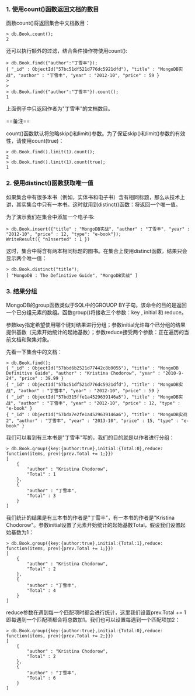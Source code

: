 ### 1. 使用count()函数返回文档的数目

函数count()将返回集合中文档数目：
```
> db.Book.count();
2
```
还可以执行额外的过滤，结合条件操作符使用count():
```
> db.Book.find({"author":"丁雪丰"});
{ "_id" : ObjectId("57bc51df521d776dc5921dfd"), "title" : "MongoDB实战", "author" : "丁雪丰", "year" : "2012-10", "price" : 59 }
> 
> 
> db.Book.find({"author":"丁雪丰"}).count();
1
```
上面例子中只返回作者为"丁雪丰"的文档数目。

==备注==

count()函数默认将忽略skip()和limit()参数。为了保证skip()和limit()参数的有效性，请使用count(true)：
```
> db.Book.find().limit(1).count();
2
> db.Book.find().limit(1).count(true);
1
```
### 2. 使用distinct()函数获取唯一值

如果集合中有很多本书（例如，实体书和电子书）含有相同标题，那么从技术上讲，其实集合中只有一本书。这时就用到distinct()函数：将返回一个唯一值。

为了演示我们在集合中添加一个电子书:
```
> db.Book.insert({"title" : "MongoDB实战", "author" : "丁雪丰", "year" : "2012-10", "price" : 12, "type": "e-book"});
WriteResult({ "nInserted" : 1 })
```
这时，集合中将含有两本相同标题的图书。在集合上使用distinct函数，结果只会显示两个唯一值：
```
> db.Book.distinct("title");
[ "MongoDB : The Definitive Guide", "MongoDB实战" ]
```

### 3. 结果分组

MongoDB的group函数类似于SQL中的GROUOP BY子句。该命令的目的是返回一个已分组元素的数组。函数group()将接收三个参数：key , initial 和 reduce。

参数key指定希望使用哪个键对结果进行分组；参数initial允许每个已分组的结果提供基数（元素开始统计的起始基数）；参数reduce接受两个参数：正在遍历的当前文档和聚集对象。

先看一下集合中的文档：

```
> db.Book.find();
{ "_id" : ObjectId("57bbd6b2521d77442c8b9055"), "title" : "MongoDB Definitive Guide", "author" : "Kristina Chodorow", "year" : "2010-9-24", "price" : 39.99 }
{ "_id" : ObjectId("57bc51df521d776dc5921dfd"), "title" : "MongoDB实战", "author" : "丁雪丰", "year" : "2012-10", "price" : 59 }
{ "_id" : ObjectId("57bd315ffe1a4529639146a5"), "title" : "MongoDB实战", "author" : "丁雪丰", "year" : "2012-10", "price" : 12, "type" : "e-book" }
{ "_id" : ObjectId("57bda7e2fe1a4529639146a6"), "title" : "MongoDB实战2", "author" : "丁雪丰", "year" : "2013-10", "price" : 15, "type" : "e-book" }
```
我们可以看到有三本书是"丁雪丰"写的，我们的目的就是以作者进行分组：
```
> db.Book.group({key:{author:true},initial:{Total:0},reduce: function(items, prev){prev.Total += 1;}})
[
	{
		"author" : "Kristina Chodorow",
		"Total" : 1
	},
	{
		"author" : "丁雪丰",
		"Total" : 3
	}
]
```
我们统计的结果是有三本书的作者是"丁雪丰"，有一本书的作者是"Kristina Chodorow"。参数initial设置了元素开始统计的起始基数Total，假设我们设置起始基数为1：
```
> db.Book.group({key:{author:true},initial:{Total:1},reduce: function(items, prev){prev.Total += 1;}})
[
	{
		"author" : "Kristina Chodorow",
		"Total" : 2
	},
	{
		"author" : "丁雪丰",
		"Total" : 4
	}
]
```
reduce参数在遇到每一个匹配项时都会进行统计，这里我们设置prev.Total += 1  即每遇到一个匹配项都会将总数加1。我们也可以设置每遇到一个匹配项加2：
```
> db.Book.group({key:{author:true},initial:{Total:0},reduce: function(items, prev){prev.Total += 2;}})
[
	{
		"author" : "Kristina Chodorow",
		"Total" : 2
	},
	{
		"author" : "丁雪丰",
		"Total" : 6
	}
]
```
